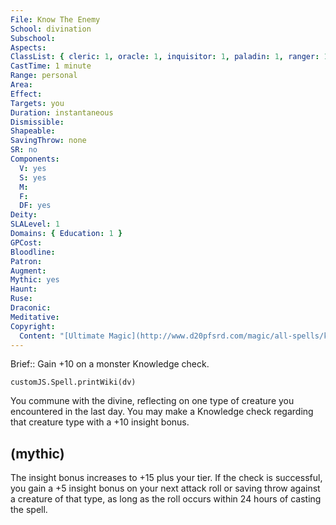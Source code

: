 ```yaml
---
File: Know The Enemy
School: divination
Subschool: 
Aspects: 
ClassList: { cleric: 1, oracle: 1, inquisitor: 1, paladin: 1, ranger: 1 }
CastTime: 1 minute
Range: personal
Area: 
Effect: 
Targets: you
Duration: instantaneous
Dismissible: 
Shapeable: 
SavingThrow: none
SR: no
Components:
  V: yes
  S: yes
  M: 
  F: 
  DF: yes
Deity: 
SLALevel: 1
Domains: { Education: 1 }
GPCost: 
Bloodline: 
Patron: 
Augment: 
Mythic: yes
Haunt: 
Ruse: 
Draconic: 
Meditative: 
Copyright:
  Content: "[Ultimate Magic](http://www.d20pfsrd.com/magic/all-spells/k/know-the-enemy)"
---
```

Brief:: Gain +10 on a monster Knowledge check.

```dataviewjs
customJS.Spell.printWiki(dv)
```

You commune with the divine, reflecting on one type of creature you encountered in the last day. You may make a Knowledge check regarding that creature type with a +10 insight bonus.


## (mythic)

The insight bonus increases to +15 plus your tier. If the check is successful, you gain a +5 insight bonus on your next attack roll or saving throw against a creature of that type, as long as the roll occurs within 24 hours of casting the spell.
